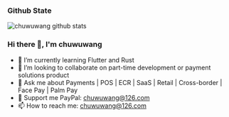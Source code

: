 <!--
### Hi there 👋, I'm chuwuwang.

QQ: 645521797
Email: chuwuwang@126.com
-->

### Github State
![chuwuwang github stats](https://github-readme-stats.vercel.app/api?username=chuwuwang&show_icons=true&theme=radical)

<!--
**chuwuwang/chuwuwang** is a ✨ _special_ ✨ repository because its `README.md` (this file) appears on your GitHub profile.

Here are some ideas to get you started:

- 🔭 I’m currently working on ...
- 🌱 I’m currently learning ...
- 👯 I’m looking to collaborate on ...
- 🤔 I’m looking for help with ...
- 💬 Ask me about ...
- 📫 How to reach me: ...
- 😄 Pronouns: ...
- ⚡ Fun fact: ...
-->

### Hi there 👋, I'm chuwuwang

- 🌱 I’m currently learning Flutter and Rust
- 👯 I’m looking to collaborate on part-time development or payment solutions product
- 💬 Ask me about Payments | POS | ECR | SaaS | Retail | Cross-border | Face Pay | Palm Pay
- 🩷 Support me PayPal: chuwuwang@126.com
- 📫 How to reach me: chuwuwang@126.com
